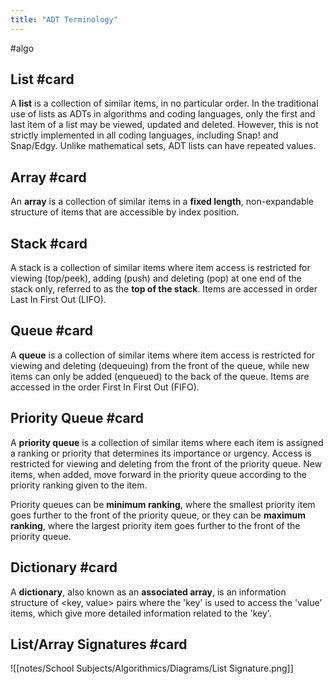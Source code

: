 ```yaml
---
title: "ADT Terminology"
---
```

#algo 

## List #card
A **list** is a collection of similar items, in no particular order. In the traditional use of lists as ADTs in algorithms and coding languages, only the first and last item of a list may be viewed, updated and deleted. However, this is not strictly implemented in all coding languages, including Snap! and Snap/Edgy. Unlike mathematical sets, ADT lists can have repeated values.

## Array #card 
An **array** is a collection of similar items in a **fixed length**, non-expandable structure of items that are accessible by index position.

## Stack #card 
A stack is a collection of similar items where item access is restricted for viewing (top/peek), adding (push) and deleting (pop) at one end of the stack only, referred to as the **top of the stack**. Items are accessed in order Last In First Out (LIFO).

## Queue #card 
A **queue** is a collection of similar items where item access is restricted for viewing and deleting (dequeuing) from the front of the queue, while new items can only be added (enqueued) to the back of the queue. Items are accessed in the order First In First Out (FIFO).

## Priority Queue #card 
A **priority queue** is a collection of similar items where each item is assigned a ranking or priority that determines its importance or urgency. Access is restricted for viewing and deleting from the front of the priority queue. New items, when added, move forward in the priority queue according to the priority ranking given to the item.

Priority queues can be **minimum ranking**, where the smallest priority item goes further to the front of the priority queue, or they can be **maximum ranking**, where the largest priority item goes further to the front of the priority queue.

## Dictionary #card 
A **dictionary**, also known as an **associated array**, is an information structure of <key, value> pairs where the 'key' is used to access the 'value' items, which give more detailed information related to the 'key'.

## List/Array Signatures #card
![[notes/School Subjects/Algorithmics/Diagrams/List Signature.png]]